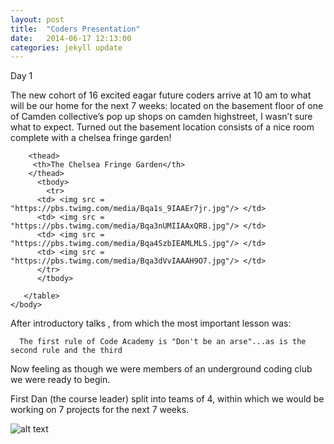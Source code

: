 ```yaml
---
layout: post
title:  "Coders Presentation"
date:   2014-06-17 12:13:00
categories: jekyll update
---
```

Day 1

The new cohort of 16 excited eagar future coders arrive at 10 am to what will be our home for the next 7 weeks: located on the basement floor of one of Camden collective’s pop up shops on camden highstreet, I wasn’t sure what to expect. Turned out the basement location consists of a nice room complete with a chelsea fringe garden!

<!DOCTYPE html>
<html>
	<head>
		<link type="text/css" rel="stylesheet" href="main.css" />
		<title>My Photo Page</title>
	</head>
<body>
	   <table>
	   
	    <thead>
	     <th>The Chelsea Fringe Garden</th>
	    </thead>
	      <tbody>
         	<tr>
          <td> <img src = "https://pbs.twimg.com/media/Bqa1s_9IAAEr7jr.jpg"/> </td>
          <td> <img src = "https://pbs.twimg.com/media/Bqa3nUMIIAAxQRB.jpg"/> </td>
          <td> <img src = "https://pbs.twimg.com/media/Bqa4SzbIEAMLMLS.jpg"/> </td>
          <td> <img src = "https://pbs.twimg.com/media/Bqa3dVvIAAAH9O7.jpg"/> </td>
          </tr>
 	      </tbody>
	
	   </table>
	</body>
</html>

After introductory talks , from which the most important lesson was:

      The first rule of Code Academy is "Don't be an arse"...as is the second rule and the third

Now feeling as though we were members of an underground coding club we were ready to begin.

First Dan (the course leader) split into teams of 4, within which we would be working on 7 projects for the next 7 weeks.
     
          
![alt text](https://raw.githubusercontent.com/leochilds/leodev/gh-pages/images/Everyone.jpg)
